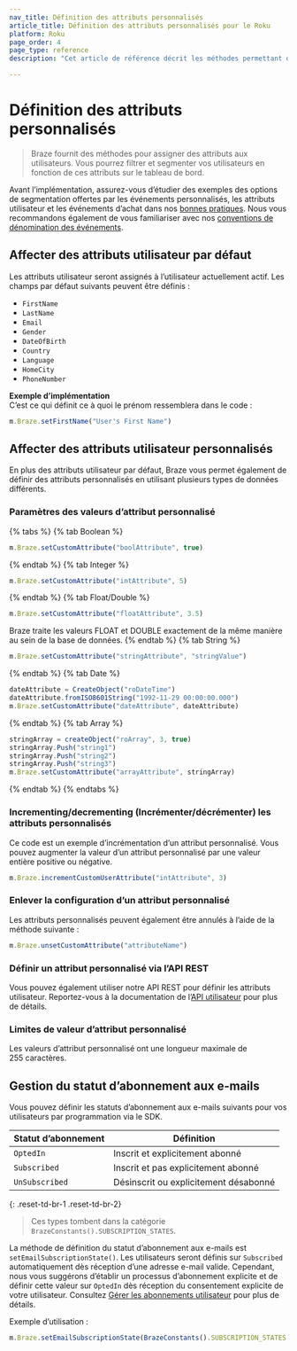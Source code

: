```yaml
---
nav_title: Définition des attributs personnalisés
article_title: Définition des attributs personnalisés pour le Roku
platform: Roku
page_order: 4
page_type: reference
description: "Cet article de référence décrit les méthodes permettant d’assigner des attributs personnalisés aux utilisateurs de Roku via le SDK Braze."

---
```


# Définition des attributs personnalisés

> Braze fournit des méthodes pour assigner des attributs aux utilisateurs. Vous pourrez filtrer et segmenter vos utilisateurs en fonction de ces attributs sur le tableau de bord.

Avant l’implémentation, assurez-vous d’étudier des exemples des options de segmentation offertes par les événements personnalisés, les attributs utilisateur et les événements d’achat dans nos [bonnes pratiques][7]. Nous vous recommandons également de vous familiariser avec nos [conventions de dénomination des événements]({{site.baseurl}}/user_guide/data_and_analytics/custom_data/event_naming_conventions/).

## Affecter des attributs utilisateur par défaut

Les attributs utilisateur seront assignés à l’utilisateur actuellement actif. Les champs par défaut suivants peuvent être définis :

- `FirstName`
- `LastName`
- `Email`
- `Gender`
- `DateOfBirth`
- `Country`
- `Language`
- `HomeCity`
- `PhoneNumber`

**Exemple d’implémentation**<br>C’est ce qui définit ce à quoi le prénom ressemblera dans le code :

```javascript
m.Braze.setFirstName("User's First Name")
```

## Affecter des attributs utilisateur personnalisés

En plus des attributs utilisateur par défaut, Braze vous permet également de définir des attributs personnalisés en utilisant plusieurs types de données différents.

### Paramètres des valeurs d’attribut personnalisé
{% tabs %}
{% tab Boolean %}
```javascript
m.Braze.setCustomAttribute("boolAttribute", true)
```
{% endtab %}
{% tab Integer %}
```javascript
m.Braze.setCustomAttribute("intAttribute", 5)
```
{% endtab %}
{% tab Float/Double %}
```javascript
m.Braze.setCustomAttribute("floatAttribute", 3.5)
```
Braze traite les valeurs FLOAT et DOUBLE exactement de la même manière au sein de la base de données.
{% endtab %}
{% tab String %}
```javascript
m.Braze.setCustomAttribute("stringAttribute", "stringValue")
```
{% endtab %}
{% tab Date %}
```javascript
dateAttribute = CreateObject("roDateTime")
dateAttribute.fromISO8601String("1992-11-29 00:00:00.000")
m.Braze.setCustomAttribute("dateAttribute", dateAttribute)
```
{% endtab %}
{% tab Array %}
```javascript
stringArray = createObject("roArray", 3, true)
stringArray.Push("string1")
stringArray.Push("string2")
stringArray.Push("string3")
m.Braze.setCustomAttribute("arrayAttribute", stringArray)
```
{% endtab %}
{% endtabs %}

### Incrementing/decrementing (Incrémenter/décrémenter) les attributs personnalisés

Ce code est un exemple d’incrémentation d’un attribut personnalisé. Vous pouvez augmenter la valeur d’un attribut personnalisé par une valeur entière positive ou négative.

```javascript
m.Braze.incrementCustomUserAttribute("intAttribute", 3)
```

### Enlever la configuration d’un attribut personnalisé

Les attributs personnalisés peuvent également être annulés à l’aide de la méthode suivante :

```javascript
m.Braze.unsetCustomAttribute("attributeName")
```

### Définir un attribut personnalisé via l’API REST

Vous pouvez également utiliser notre API REST pour définir les attributs utilisateur. Reportez-vous à la documentation de l’[API utilisateur][4] pour plus de détails.

### Limites de valeur d’attribut personnalisé

Les valeurs d’attribut personnalisé ont une longueur maximale de 255 caractères.

## Gestion du statut d’abonnement aux e-mails

Vous pouvez définir les statuts d’abonnement aux e-mails suivants pour vos utilisateurs par programmation via le SDK.

| Statut d’abonnement | Définition |
| ------------------- | ---------- |
| `OptedIn` | Inscrit et explicitement abonné |
| `Subscribed` | Inscrit et pas explicitement abonné |
| `UnSubscribed` | Désinscrit ou explicitement désabonné |
{: .reset-td-br-1 .reset-td-br-2}

>  Ces types tombent dans la catégorie `BrazeConstants().SUBSCRIPTION_STATES`.

La méthode de définition du statut d’abonnement aux e-mails est `setEmailSubscriptionState()`. Les utilisateurs seront définis sur `Subscribed` automatiquement dès réception d’une adresse e-mail valide. Cependant, nous vous suggérons d’établir un processus d’abonnement explicite et de définir cette valeur sur `OptedIn` dès réception du consentement explicite de votre utilisateur. Consultez [Gérer les abonnements utilisateur][10] pour plus de détails.

Exemple d’utilisation :
```javascript
m.Braze.setEmailSubscriptionState(BrazeConstants().SUBSCRIPTION_STATES.OPTED_IN)
```

[1]: {{site.baseurl}}/developer_guide/platform_integration_guides/roku/analytics/setting_user_ids/#user-id-integration-best-practices--notes
[4]: {{site.baseurl}}/developer_guide/rest_api/user_data/#user-data
[7]: {{site.baseurl}}/developer_guide/platform_wide/analytics_overview/#user-data-collection
[10]: {{site.baseurl}}/user_guide/message_building_by_channel/email/managing_user_subscriptions/#managing-user-subscriptions
